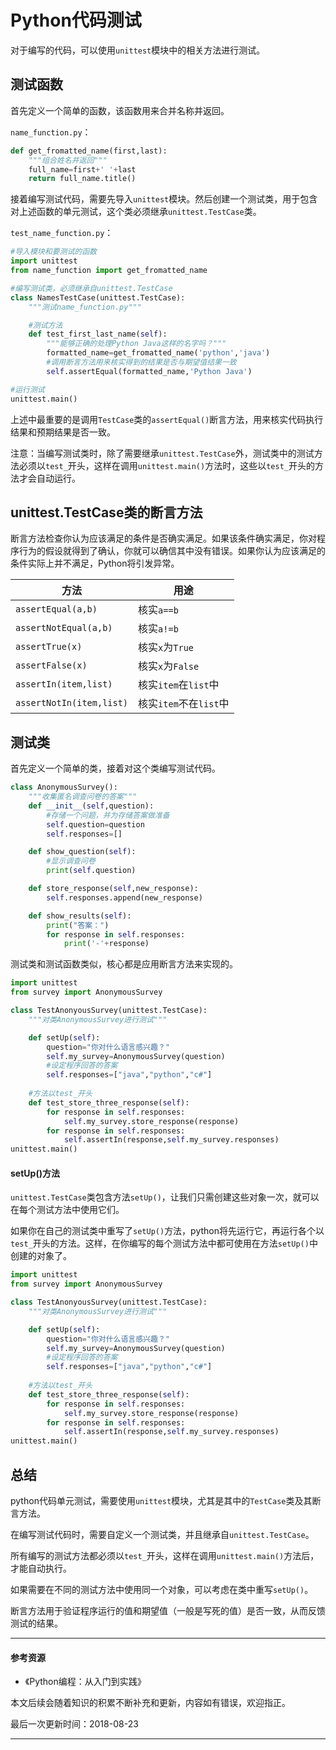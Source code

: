 # Python代码测试

对于编写的代码，可以使用`unittest`模块中的相关方法进行测试。

## 测试函数

首先定义一个简单的函数，该函数用来合并名称并返回。

`name_function.py`：

```python
def get_fromatted_name(first,last):
    """组合姓名并返回"""
    full_name=first+' '+last
    return full_name.title()
```

接着编写测试代码，需要先导入`unittest`模块。然后创建一个测试类，用于包含对上述函数的单元测试，这个类必须继承`unittest.TestCase`类。

`test_name_function.py`：

```python
#导入模块和要测试的函数
import unittest
from name_function import get_fromatted_name

#编写测试类，必须继承自unittest.TestCase
class NamesTestCase(unittest.TestCase):
    """测试name_function.py"""

    #测试方法
    def test_first_last_name(self):
        """能够正确的处理Python Java这样的名字吗？"""
        formatted_name=get_fromatted_name('python','java')
        #调用断言方法用来核实得到的结果是否与期望值结果一致
        self.assertEqual(formatted_name,'Python Java')

#运行测试
unittest.main()
```

上述中最重要的是调用`TestCase`类的`assertEqual()`断言方法，用来核实代码执行结果和预期结果是否一致。

注意：当编写测试类时，除了需要继承`unittest.TestCase`外，测试类中的测试方法必须以`test_`开头，这样在调用`unittest.main()`方法时，这些以`test_`开头的方法才会自动运行。





## unittest.TestCase类的断言方法

断言方法检查你认为应该满足的条件是否确实满足。如果该条件确实满足，你对程序行为的假设就得到了确认，你就可以确信其中没有错误。如果你认为应该满足的条件实际上并不满足，Python将引发异常。

| 方法                     | 用途                   |
| ------------------------ | ---------------------- |
| `assertEqual(a,b)`       | 核实`a==b`             |
| `assertNotEqual(a,b)`    | 核实`a!=b`             |
| `assertTrue(x)`          | 核实`x`为`True`        |
| `assertFalse(x)`         | 核实`x`为`False`       |
| `assertIn(item,list)`    | 核实`item`在`list`中   |
| `assertNotIn(item,list)` | 核实`item`不在`list`中 |



## 测试类

首先定义一个简单的类，接着对这个类编写测试代码。

```python
class AnonymousSurvey():
    """收集匿名调查问卷的答案"""
    def __init__(self,question):
        #存储一个问题，并为存储答案做准备
        self.question=question
        self.responses=[]

    def show_question(self):
        #显示调查问卷
        print(self.question)

    def store_response(self,new_response):
        self.responses.append(new_response)

    def show_results(self):
        print("答案：")
        for response in self.responses:
            print('-'+response)
```

测试类和测试函数类似，核心都是应用断言方法来实现的。

```python
import unittest
from survey import AnonymousSurvey

class TestAnonyousSurvey(unittest.TestCase):
    """对类AnonymousSurvey进行测试"""

    def setUp(self):
        question="你对什么语言感兴趣？"
        self.my_survey=AnonymousSurvey(question)
        #设定程序回答的答案
        self.responses=["java","python","c#"]
    
    #方法以test_开头
    def test_store_three_response(self):
        for response in self.responses:
            self.my_survey.store_response(response)
        for response in self.responses:
            self.assertIn(response,self.my_survey.responses)
unittest.main()
```



#### setUp()方法

`unittest.TestCase`类包含方法`setUp()`，让我们只需创建这些对象一次，就可以在每个测试方法中使用它们。

如果你在自己的测试类中重写了`setUp()`方法，python将先运行它，再运行各个以`test_`开头的方法。这样，在你编写的每个测试方法中都可使用在方法`setUp()`中创建的对象了。

```python
import unittest
from survey import AnonymousSurvey

class TestAnonyousSurvey(unittest.TestCase):
    """对类AnonymousSurvey进行测试"""

    def setUp(self):
        question="你对什么语言感兴趣？"
        self.my_survey=AnonymousSurvey(question)
        #设定程序回答的答案
        self.responses=["java","python","c#"]
    
    #方法以test_开头
    def test_store_three_response(self):
        for response in self.responses:
            self.my_survey.store_response(response)
        for response in self.responses:
            self.assertIn(response,self.my_survey.responses)
unittest.main()
```



## 总结

python代码单元测试，需要使用`unittest`模块，尤其是其中的`TestCase`类及其断言方法。

在编写测试代码时，需要自定义一个测试类，并且继承自`unittest.TestCase`。

所有编写的测试方法都必须以`test_`开头，这样在调用`unittest.main()`方法后，才能自动执行。

如果需要在不同的测试方法中使用同一个对象，可以考虑在类中重写`setUp()`。

断言方法用于验证程序运行的值和期望值（一般是写死的值）是否一致，从而反馈测试的结果。





------



#### 参考资源

- 《Python编程：从入门到实践》

 

本文后续会随着知识的积累不断补充和更新，内容如有错误，欢迎指正。

最后一次更新时间：2018-08-23

------

